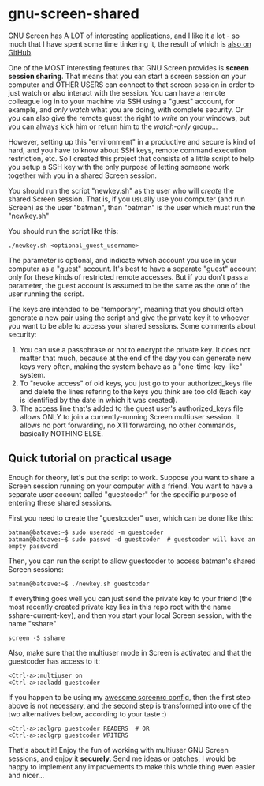gnu-screen-shared
=================

GNU Screen has A LOT of interesting applications, and I like it a lot - so much that I have
spent some time tinkering it, the result of which is
[also on GitHub](http://github.com/joaopizani/screenrc-ftw).

One of the MOST interesting features that GNU Screen provides is **screen session sharing**.
That means that you can start a screen session on your computer and OTHER USERS can connect
to that screen session in order to just watch or also interact with the session. You can have
a remote colleague log in to your machine via SSH using a "guest" account, for example, and
_only watch_ what you are doing, with complete security. Or you can also give the remote guest
the right to _write_ on your windows, but you can always kick him or return him to the
_watch-only_ group...

However, setting up this "environment" in a productive and secure is kind of hard, and you have
to know about SSH keys, remote command execution restriction, etc. So I created this project
that consists of a little script to help you setup a SSH key with the only purpose of letting
someone work together with you in a shared Screen session.

You should run the script "newkey.sh" as the user who will _create_ the shared Screen session.
That is, if you usually use you computer (and run Screen) as the user "batman", than "batman"
is the user which must run the "newkey.sh"

You should run the script like this:

    ./newkey.sh <optional_guest_username>

The parameter is optional, and indicate which account you use in your computer as a "guest"
account. It's best to have a separate "guest" account only for these kinds of restricted remote
accesses. But if you don't pass a parameter, the guest account is assumed to be the same as the
one of the user running the script.

The keys are intended to be "temporary", meaning that you should often generate a new pair
using the script and give the private key it to whoever you want to be able to access your shared
sessions. Some comments about security:
  1) You can use a passphrase or not to encrypt the private key. It does not matter that much,
     because at the end of the day you can generate new keys very often, making the system
     behave as a "one-time-key-like" system.
  2) To "revoke access" of old keys, you just go to your authorized_keys file and delete the
     lines refering to the keys you think are too old (Each key is identified by the date in
     which it was created).
  3) The access line that's added to the guest user's authorized_keys file allows ONLY to join
     a currently-running Screen multiuser session. It allows no port forwarding, no X11
     forwarding, no other commands, basically NOTHING ELSE.

Quick tutorial on practical usage
---------------------------------

Enough for theory, let's put the script to work. Suppose you want to share a Screen session running
on your computer with a friend. You want to have a separate user account called "guestcoder" for
the specific purpose of entering these shared sessions.

First you need to create the "guestcoder" user, which can be done like this:

    batman@batcave:~$ sudo useradd -m guestcoder
    batman@batcave:~$ sudo passwd -d guestcoder  # guestcoder will have an empty password

Then, you can run the script to allow guestcoder to access batman's shared Screen sessions:

    batman@batcave:~$ ./newkey.sh guestcoder

If everything goes well you can just send the private key to your friend (the most recently
created private key lies in this repo root with the name sshare-current-key), and then
you start your local Screen session, with the name "sshare"

    screen -S sshare

Also, make sure that the multiuser mode in Screen is activated and that the guestcoder
has access to it:

    <Ctrl-a>:multiuser on
    <Ctrl-a>:acladd guestcoder

If you happen to be using my [awesome screenrc config](http://github.com/joaopizani/screenrc-ftw),
then the first step above is not necessary, and the second step is transformed into one of the two
alternatives below, according to your taste :)

    <Ctrl-a>:aclgrp guestcoder READERS  # OR
    <Ctrl-a>:aclgrp guestcoder WRITERS

That's about it! Enjoy the fun of working with multiuser GNU Screen sessions, and enjoy it
**securely**. Send me ideas or patches, I would be happy to implement any improvements to make
this whole thing even easier and nicer...

